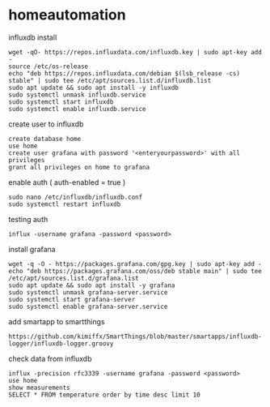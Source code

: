 # homeautomation

influxdb install
```
wget -qO- https://repos.influxdata.com/influxdb.key | sudo apt-key add -
source /etc/os-release
echo "deb https://repos.influxdata.com/debian $(lsb_release -cs) stable" | sudo tee /etc/apt/sources.list.d/influxdb.list
sudo apt update && sudo apt install -y influxdb
sudo systemctl unmask influxdb.service
sudo systemctl start influxdb
sudo systemctl enable influxdb.service
```

create user to influxdb
```
create database home
use home
create user grafana with password '<enteryourpassword>' with all privileges
grant all privileges on home to grafana
```

enable auth ( auth-enabled = true )
```
sudo nano /etc/influxdb/influxdb.conf
sudo systemctl restart influxdb
```

testing auth
```
influx -username grafana -password <password>
```

install grafana
```
wget -q -O - https://packages.grafana.com/gpg.key | sudo apt-key add -
echo "deb https://packages.grafana.com/oss/deb stable main" | sudo tee /etc/apt/sources.list.d/grafana.list
sudo apt update && sudo apt install -y grafana
sudo systemctl unmask grafana-server.service
sudo systemctl start grafana-server
sudo systemctl enable grafana-server.service
```

add smartapp to smartthings
```
https://github.com/kimiffx/SmartThings/blob/master/smartapps/influxdb-logger/influxdb-logger.groovy
```

check data from influxdb
```
influx -precision rfc3339 -username grafana -password <password>
use home
show measurements
SELECT * FROM temperature order by time desc limit 10
```
